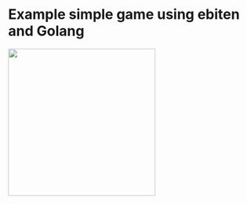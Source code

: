 # Example simple game using ebiten and Golang

<image src="https://user-images.githubusercontent.com/1475839/92068343-a59a5180-ede1-11ea-929f-ace0a0030a29.png" width="300px" />

